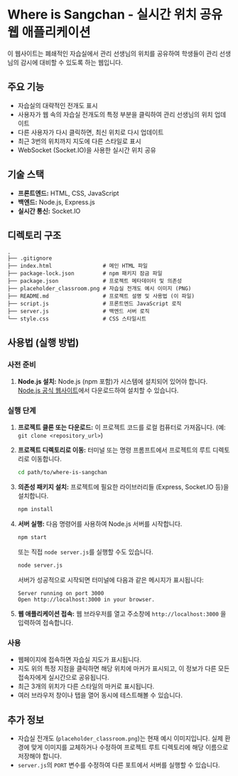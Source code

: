 # Where is Sangchan - 실시간 위치 공유 웹 애플리케이션

이 웹사이트는 폐쇄적인 자습실에서 관리 선생님의 위치를 공유하여 학생들이 관리 선생님의 감시에 대비할 수 있도록 하는 웹입니다.

## 주요 기능

*   자습실의 대략적인 전개도 표시
*   사용자가 웹 속의 자습실 전개도의 특정 부분을 클릭하여 관리 선생님의 위치 업데이트
*   다른 사용자가 다시 클릭하면, 최신 위치로 다시 업데이트
*   최근 3번의 위치까지 지도에 다른 스타일로 표시
*   WebSocket (Socket.IO)을 사용한 실시간 위치 공유

## 기술 스택

*   **프론트엔드:** HTML, CSS, JavaScript
*   **백엔드:** Node.js, Express.js
*   **실시간 통신:** Socket.IO

## 디렉토리 구조

```
.
├── .gitignore
├── index.html                # 메인 HTML 파일
├── package-lock.json         # npm 패키지 잠금 파일
├── package.json              # 프로젝트 메타데이터 및 의존성
├── placeholder_classroom.png # 자습실 전개도 예시 이미지 (PNG)
├── README.md                 # 프로젝트 설명 및 사용법 (이 파일)
├── script.js                 # 프론트엔드 JavaScript 로직
├── server.js                 # 백엔드 서버 로직
└── style.css                 # CSS 스타일시트
```

## 사용법 (실행 방법)

### 사전 준비

1.  **Node.js 설치:** Node.js (npm 포함)가 시스템에 설치되어 있어야 합니다. [Node.js 공식 웹사이트](https://nodejs.org/)에서 다운로드하여 설치할 수 있습니다.

### 실행 단계

1.  **프로젝트 클론 또는 다운로드:**
    이 프로젝트 코드를 로컬 컴퓨터로 가져옵니다. (예: `git clone <repository_url>`)

2.  **프로젝트 디렉토리로 이동:**
    터미널 또는 명령 프롬프트에서 프로젝트의 루트 디렉토리로 이동합니다.
    ```bash
    cd path/to/where-is-sangchan
    ```

3.  **의존성 패키지 설치:**
    프로젝트에 필요한 라이브러리들 (Express, Socket.IO 등)을 설치합니다.
    ```bash
    npm install
    ```

4.  **서버 실행:**
    다음 명령어를 사용하여 Node.js 서버를 시작합니다.
    ```bash
    npm start
    ```
    또는 직접 `node server.js`를 실행할 수도 있습니다.
    ```bash
    node server.js
    ```
    서버가 성공적으로 시작되면 터미널에 다음과 같은 메시지가 표시됩니다:
    ```
    Server running on port 3000
    Open http://localhost:3000 in your browser.
    ```

5.  **웹 애플리케이션 접속:**
    웹 브라우저를 열고 주소창에 `http://localhost:3000` 을 입력하여 접속합니다.

### 사용

*   웹페이지에 접속하면 자습실 지도가 표시됩니다.
*   지도 위의 특정 지점을 클릭하면 해당 위치에 마커가 표시되고, 이 정보가 다른 모든 접속자에게 실시간으로 공유됩니다.
*   최근 3개의 위치가 다른 스타일의 마커로 표시됩니다.
*   여러 브라우저 창이나 탭을 열어 동시에 테스트해볼 수 있습니다.

## 추가 정보

*   자습실 전개도 (`placeholder_classroom.png`)는 현재 예시 이미지입니다. 실제 환경에 맞게 이미지를 교체하거나 수정하여 프로젝트 루트 디렉토리에 해당 이름으로 저장해야 합니다.
*   `server.js`의 `PORT` 변수를 수정하여 다른 포트에서 서버를 실행할 수 있습니다.
